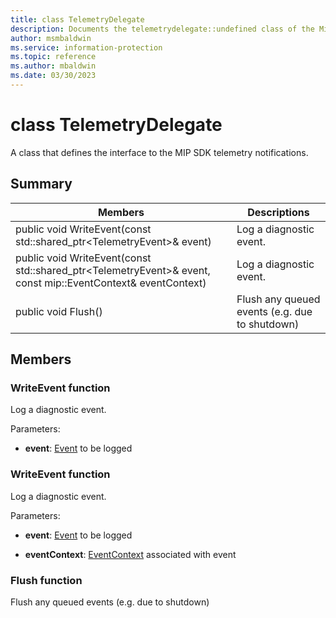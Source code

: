 ```yaml
---
title: class TelemetryDelegate 
description: Documents the telemetrydelegate::undefined class of the Microsoft Information Protection (MIP) SDK.
author: msmbaldwin
ms.service: information-protection
ms.topic: reference
ms.author: mbaldwin
ms.date: 03/30/2023
---
```


# class TelemetryDelegate 
A class that defines the interface to the MIP SDK telemetry notifications.
  
## Summary
 Members                        | Descriptions                                
--------------------------------|---------------------------------------------
public void WriteEvent(const std::shared_ptr\<TelemetryEvent\>& event)  |  Log a diagnostic event.
public void WriteEvent(const std::shared_ptr\<TelemetryEvent\>& event, const mip::EventContext& eventContext)  |  Log a diagnostic event.
public void Flush()  |  Flush any queued events (e.g. due to shutdown)
  
## Members
  
### WriteEvent function
Log a diagnostic event.

Parameters:  
* **event**: [Event](#class_event) to be logged


  
### WriteEvent function
Log a diagnostic event.

Parameters:  
* **event**: [Event](undefined) to be logged 


* **eventContext**: [EventContext](#class_event_context) associated with event


  
### Flush function
Flush any queued events (e.g. due to shutdown)